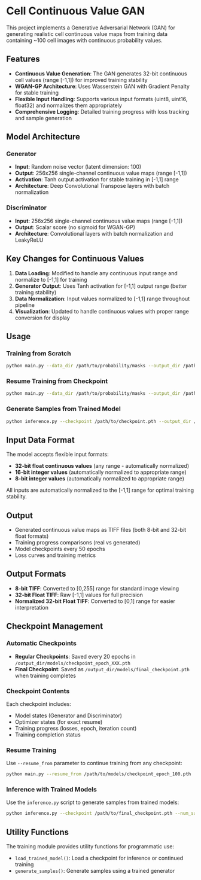 # Cell Continuous Value GAN

This project implements a Generative Adversarial Network (GAN) for generating realistic cell continuous value maps from training data containing ~100 cell images with continuous probability values.

## Features

- **Continuous Value Generation**: The GAN generates 32-bit continuous cell values (range [-1,1]) for improved training stability
- **WGAN-GP Architecture**: Uses Wasserstein GAN with Gradient Penalty for stable training
- **Flexible Input Handling**: Supports various input formats (uint8, uint16, float32) and normalizes them appropriately
- **Comprehensive Logging**: Detailed training progress with loss tracking and sample generation

## Model Architecture

### Generator
- **Input**: Random noise vector (latent dimension: 100)
- **Output**: 256x256 single-channel continuous value maps (range [-1,1])
- **Activation**: Tanh output activation for stable training in [-1,1] range
- **Architecture**: Deep Convolutional Transpose layers with batch normalization

### Discriminator
- **Input**: 256x256 single-channel continuous value maps (range [-1,1])
- **Output**: Scalar score (no sigmoid for WGAN-GP)
- **Architecture**: Convolutional layers with batch normalization and LeakyReLU

## Key Changes for Continuous Values

1. **Data Loading**: Modified to handle any continuous input range and normalize to [-1,1] for training
2. **Generator Output**: Uses Tanh activation for [-1,1] output range (better training stability)
3. **Data Normalization**: Input values normalized to [-1,1] range throughout pipeline
4. **Visualization**: Updated to handle continuous values with proper range conversion for display

## Usage

### Training from Scratch
```bash
python main.py --data_dir /path/to/probability/masks --output_dir /path/to/output
```

### Resume Training from Checkpoint
```bash
python main.py --data_dir /path/to/probability/masks --output_dir /path/to/output --resume_from /path/to/checkpoint.pth
```

### Generate Samples from Trained Model
```bash
python inference.py --checkpoint /path/to/checkpoint.pth --output_dir /path/to/inference_output --num_samples 10
```

## Input Data Format

The model accepts flexible input formats:
- **32-bit float continuous values** (any range - automatically normalized)
- **16-bit integer values** (automatically normalized to appropriate range)
- **8-bit integer values** (automatically normalized to appropriate range)

All inputs are automatically normalized to the [-1,1] range for optimal training stability.

## Output

- Generated continuous value maps as TIFF files (both 8-bit and 32-bit float formats)
- Training progress comparisons (real vs generated)
- Model checkpoints every 50 epochs
- Loss curves and training metrics

## Output Formats

- **8-bit TIFF**: Converted to [0,255] range for standard image viewing
- **32-bit Float TIFF**: Raw [-1,1] values for full precision
- **Normalized 32-bit Float TIFF**: Converted to [0,1] range for easier interpretation

## Checkpoint Management

### Automatic Checkpoints
- **Regular Checkpoints**: Saved every 20 epochs in `/output_dir/models/checkpoint_epoch_XXX.pth`
- **Final Checkpoint**: Saved as `/output_dir/models/final_checkpoint.pth` when training completes

### Checkpoint Contents
Each checkpoint includes:
- Model states (Generator and Discriminator)
- Optimizer states (for exact resume)
- Training progress (losses, epoch, iteration count)
- Training completion status

### Resume Training
Use `--resume_from` parameter to continue training from any checkpoint:
```bash
python main.py --resume_from /path/to/models/checkpoint_epoch_100.pth
```

### Inference with Trained Models
Use the `inference.py` script to generate samples from trained models:
```bash
python inference.py --checkpoint /path/to/final_checkpoint.pth --num_samples 20
```

## Utility Functions

The training module provides utility functions for programmatic use:
- `load_trained_model()`: Load a checkpoint for inference or continued training
- `generate_samples()`: Generate samples using a trained generator